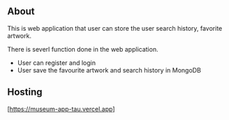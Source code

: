 ## About

This is web application that user can store the user search history, favorite artwork.

There is severl function done in the web application.
- User can register and login 
- User save the favourite artwork and search history in MongoDB

## Hosting
[https://museum-app-tau.vercel.app]